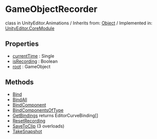 # GameObjectRecorder
class in UnityEditor.Animations
 / Inherits from: <a href="https://docs.unity3d.com/6000.0/Documentation/ScriptReference/Object.html">Object</a> / Implemented in: <a href="https://docs.unity3d.com/6000.0/Documentation/ScriptReference/UnityEditor.CoreModule.html">UnityEditor.CoreModule</a>
## Properties
- <a href="https://docs.unity3d.com/6000.0/Documentation/ScriptReference/GameObjectRecorder-currentTime.html">currentTime</a> : Single
- <a href="https://docs.unity3d.com/6000.0/Documentation/ScriptReference/GameObjectRecorder-isRecording.html">isRecording</a> : Boolean
- <a href="https://docs.unity3d.com/6000.0/Documentation/ScriptReference/GameObjectRecorder-root.html">root</a> : GameObject
## Methods
- <a href="https://docs.unity3d.com/6000.0/Documentation/ScriptReference/GameObjectRecorder.Bind.html">Bind</a>
- <a href="https://docs.unity3d.com/6000.0/Documentation/ScriptReference/GameObjectRecorder.BindAll.html">BindAll</a>
- <a href="https://docs.unity3d.com/6000.0/Documentation/ScriptReference/GameObjectRecorder.BindComponent.html">BindComponent</a>
- <a href="https://docs.unity3d.com/6000.0/Documentation/ScriptReference/GameObjectRecorder.BindComponentsOfType.html">BindComponentsOfType</a>
- <a href="https://docs.unity3d.com/6000.0/Documentation/ScriptReference/GameObjectRecorder.GetBindings.html">GetBindings</a> returns EditorCurveBinding[]
- <a href="https://docs.unity3d.com/6000.0/Documentation/ScriptReference/GameObjectRecorder.ResetRecording.html">ResetRecording</a>
- <a href="https://docs.unity3d.com/6000.0/Documentation/ScriptReference/GameObjectRecorder.SaveToClip.html">SaveToClip</a> (3 overloads)
- <a href="https://docs.unity3d.com/6000.0/Documentation/ScriptReference/GameObjectRecorder.TakeSnapshot.html">TakeSnapshot</a>
